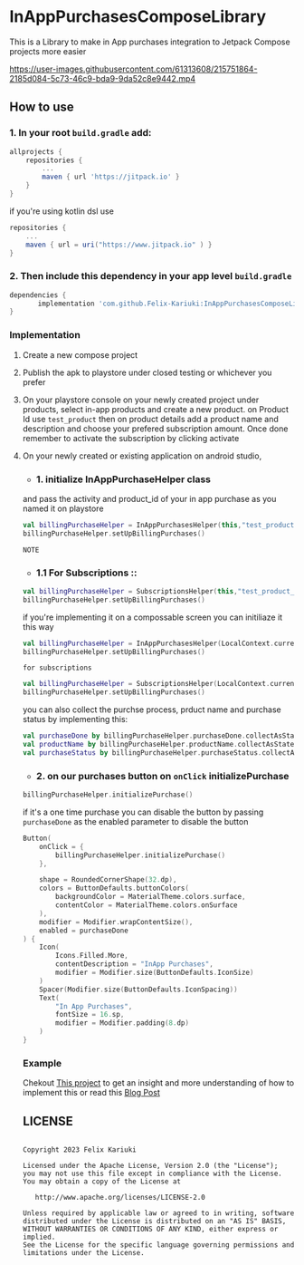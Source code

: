 # InAppPurchasesComposeLibrary
This is a Library to make in App purchases integration to Jetpack Compose projects more easier

https://user-images.githubusercontent.com/61313608/215751864-2185d084-5c73-46c9-bda9-9da52c8e9442.mp4




## How to use

### 1. In your root `build.gradle` add: 

```gradle
allprojects {
    repositories {
        ...
        maven { url 'https://jitpack.io' }
    }
}
```

if you're using kotlin dsl use
```gradle
repositories {
    ...
    maven { url = uri("https://www.jitpack.io" ) }
}
```

### 2. Then include this dependency in your app level `build.gradle` 

```gradle
dependencies {
	   implementation 'com.github.Felix-Kariuki:InAppPurchasesComposeLibrary:<latest-version>'
}
```

### Implementation
 1. Create a new compose project 
 2. Publish the apk to playstore under closed testing or whichever you prefer
 3. On your playstore console on your newly created project under products, select in-app products and create a new product. on Product Id use `test_product` then on product details 
 add a product name and description and choose your prefered subscription amount. Once done remember to activate the subscription by clicking activate
 4. On your newly created or existing application on android studio, 
    * ### 1. initialize InAppPurchaseHelper class
    and pass the activity and product_id of your in app purchase as you named it on playstore
   
    
    ``` kotlin
    val billingPurchaseHelper = InAppPurchasesHelper(this,"test_product")
    billingPurchaseHelper.setUpBillingPurchases()
    ```
    ` NOTE `
    * ### 1.1 For Subscriptions ::
     
    ``` kotlin
    val billingPurchaseHelper = SubscriptionsHelper(this,"test_product_id")
    billingPurchaseHelper.setUpBillingPurchases()
    ```
    
    if you're implementing it on a compossable screen you can initiliaze it this way
    
    ``` kotlin
    val billingPurchaseHelper = InAppPurchasesHelper(LocalContext.current,"test_product_id")
    billingPurchaseHelper.setUpBillingPurchases()
    ```
    
    `for subscriptions`
    
     ``` kotlin
    val billingPurchaseHelper = SubscriptionsHelper(LocalContext.current,"test_product_id")
    billingPurchaseHelper.setUpBillingPurchases()
    ```
    
    you can also collect the purchse process, prduct name and purchase status by implementing this: 
    ``` kotlin
    val purchaseDone by billingPurchaseHelper.purchaseDone.collectAsState(false)
    val productName by billingPurchaseHelper.productName.collectAsState("")
    val purchaseStatus by billingPurchaseHelper.purchaseStatus.collectAsState("")
    ```
    * ### 2. on our purchases button on `onClick` initializePurchase 
    
    ``` kotlin
    billingPurchaseHelper.initializePurchase()
    ```
    if it's a one time purchase you can disable the button by passing `purchaseDone` as the enabled parameter to disable the button
    
    ``` kotlin
    Button(
        onClick = {
            billingPurchaseHelper.initializePurchase()
        },

        shape = RoundedCornerShape(32.dp),
        colors = ButtonDefaults.buttonColors(
            backgroundColor = MaterialTheme.colors.surface,
            contentColor = MaterialTheme.colors.onSurface
        ),
        modifier = Modifier.wrapContentSize(),
        enabled = purchaseDone
    ) {
        Icon(
            Icons.Filled.More,
            contentDescription = "InApp Purchases",
            modifier = Modifier.size(ButtonDefaults.IconSize)
        )
        Spacer(Modifier.size(ButtonDefaults.IconSpacing))
        Text(
            "In App Purchases",
            fontSize = 16.sp,
            modifier = Modifier.padding(8.dp)
        )
    }
    ```
    
    ### Example 
    Chekout [This project](https://github.com/Felix-Kariuki/Yummy) to get an insight and more understanding of how to implement this or read this [Blog Post](https://felixkariuki.hashnode.dev/in-app-purchase-in-jetpack-compose)
    
    ## LICENSE
    ```
    
    Copyright 2023 Felix Kariuki

    Licensed under the Apache License, Version 2.0 (the "License");
    you may not use this file except in compliance with the License.
    You may obtain a copy of the License at

       http://www.apache.org/licenses/LICENSE-2.0

    Unless required by applicable law or agreed to in writing, software
    distributed under the License is distributed on an "AS IS" BASIS,
    WITHOUT WARRANTIES OR CONDITIONS OF ANY KIND, either express or implied.
    See the License for the specific language governing permissions and
    limitations under the License.
    ```
